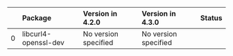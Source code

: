 <!-- markdown-link-check-disable -->

|    | Package              | Version in 4.2.0     | Version in 4.3.0     | Status   |
|---:|:---------------------|:---------------------|:---------------------|:---------|
|  0 | libcurl4-openssl-dev | No version specified | No version specified |          |